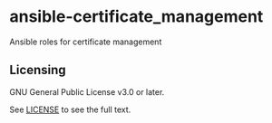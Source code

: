 # ansible-certificate_management

Ansible roles for certificate management

## Licensing

GNU General Public License v3.0 or later.

See [LICENSE](LICENSE) to see the full text.
